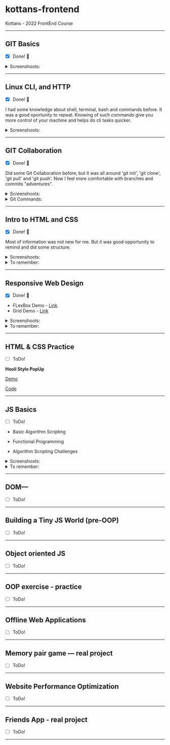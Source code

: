 # kottans-frontend

Kottans - 2022 FrontEnd Course  

---

## GIT Basics

- [x] Done! :tada:

<details>

<summary>Screenshoots:</summary>

- screen 1 - oursera Week 1:

![screen 1 - ](task_git_collaboration/git-collaboration2.jpg)

- screen 2 - Corsera Week 2:

![screen 2 - ](task_git_collaboration/git-collaboration3.jpg)

- screen 3 - Udacity:

![screen 5 - ](task_git_collaboration/git-collaboration6.jpg)

</details>

---

## Linux CLI, and HTTP

- [x] Done! :tada:

I had some knowledge about shell, terminal, bash and commands before. It was a good oportunity to repeat.
Knowing of such commands give you more control of your machine and helps do cli tasks quicker.

<details>

<summary>Screenshoots:</summary>

- screen for Quiz 1:

![screen 1 - ](task_linux_cli/linux-cli-http1.jpg)

- screen for Quiz 2:

![screen 2 - ](task_linux_cli/linux-cli-http2.jpg)

- screen for Quiz 3:

![screen 3 - ](task_linux_cli/linux-cli-http3.jpg)

- screen for Quiz 4:

![screen 4 - ](task_linux_cli/linux-cli-http4.jpg)

</details>

---

## GIT Collaboration

- [x] Done! :tada:

Did some Git Collaboration before, but it was all around 'git init', 'git clone', 'git pull' and 'git push'. Now I feel more comfortable with branches and commits "adventures".

<details>

<summary>Screenshoots:</summary>

- screen 1 - Coursera Week 3:

![screen 1 - ](task_git_collaboration/git-collaboration7.jpg)

- screen 2 - Coursera Week 4:

![screen 2 - ](task_git_collaboration/git-collaboration8.jpg)

- screen 3:

![screen 3 - ](task_git_collaboration/git-collaboration4.jpg)

- screen 4:

![screen 4 - ](task_git_collaboration/git-collaboration5.jpg)

</details>

<details>

<summary>Git Commands:</summary>

- git remote -v - List remote repos verbosely

- git remote show origin - Describes a single remote

- git branch -r - List remote branches

- git log origin/main

- git log -p

- git checkout -b 'name' - Create branch 'name' and checkout to it

- git push -u origin 'name' - Push branch 'name' in origin repo

- git push --delete origin 'name' - Delete origin branch 'name'

- git branch -d 'name' - Delete local branch 'name'

- git rebase -i 'branch' - Squash Changes in one commit (pick/squash/drop)

- git push -f - Force Push to change origin

- git commit -a --amend - Change previous commit

</details>

---

## Intro to HTML and CSS

- [x] Done! :tada:

Most of information was not new for me. But it was good opportunity to remind and did some structure.

<details>

<summary>Screenshoots:</summary>

- screen 1 - Coursera Week 1:

![screen 1 - ](task_html_css_intro/task_html_css_intro1.jpg)

![screen 2 - ](task_html_css_intro/task_html_css_intro2.jpg)

- screen 2 - Coursera Week 2:

![screen 3 - ](task_html_css_intro/task_html_css_intro3.jpg)

![screen 4 - ](task_html_css_intro/task_html_css_intro4.jpg)

- screen 3 - codeacademy HTML:

![screen 5 - ](task_html_css_intro/task_html_css_intro5.jpg)

- screen 4 - codeacademy CSS:

![screen 6 - ](task_html_css_intro/task_html_css_intro6.jpg)

</details>

<details>

<summary>To remember:</summary>

```text
html:

'<' = &lt;
'>' = &gt;
'&' = &amp;
'copyright' = &copy;
'non breakong space' = &nbsp;
```

**css:**

Styling: inline, internal, external

:nth-child(number)
Last Declaration Wins!
Most Specific Selector Combination Wins!
Style | ID | Class, pseudo-class-attribute | Number of Elements
text-transform: capitalize;

12-Column Grid Responsive Layout can be divided by 1,2,3,4,5,12

```html
<meta name='viewport' content='width=device-width, initial-scale=1'>
```

**Selectors**: type, class, id, attributes, pseudo-class.
**Specificity**: id, class, type.
**Best practice** - type, class, id.
**Chaining**: h2.special - for every 'h2' with class 'special'.

'li h4' is more specific than 'h4'!

**Border** - width (px or thin, medium, thick), style (none, doted, solid and 7 more), color (# or 140 buil-in).

**Overflow** - hidden, scroll, visible.

**Visibility** - hidden, visible, collapse.

**Position** - static (default), relative, absolute, fixed, sticky.
Relative - top, bottom, right, left.
Absolute - top, bottom, right, left inside parent.
Fixed - top, bottom, right, left, like sticky header.
Static, Relative, Sticky - in flow of document.
Fixed and Absolut - out of flow of document.

**Display** - inline, block, inline-block.

Float - left, right.

Clear: left, right, both, none.

HSL - Hue, Saturation, Lightness

Hue: red = 0, green = 120, blue = 240


Bootstrap Grid:

![Bootstrap Grid 1 - ](task_html_css_intro/bootstrap1.jpg)

![Bootstrap Grid 1 - ](task_html_css_intro/bootstrap2.jpg)

</details>

---

## Responsive Web Design

- [x] Done! :tada:

- FLexBox Demo - [Link](https://rahmanoff.github.io/flex)
- Grid Demo - [Link](https://rahmanoff.github.io/grid)

<details>

<summary>Screenshoots:</summary>

- screen 1 - FlexBox Froggy:

![screen 1 - ](task_responsive_web_design/task_responsive_web_design1.jpg)

- screen 2 - Grid Garden:

![screen 2 - ](task_responsive_web_design/task_responsive_web_design2.jpg)

</details>

<details>

<summary>To remember:</summary>

Modern CSS - FLexbox, Grid, Multicol.

```text
img {
    max-width: 100%;
    display: block;
}
```

**Media queries based on vieport size**:
- width (min-width, max-width)
- height (min-height, max-height)
- orientation
- aspect-ratio

**Media Queries basrd on device capability**:
- hover
- pointer
- any-hover
- any-pointer

**Breakpoints**.
Classic theory - column should contain 70 to 80 characters per line.

- FLEX -

**Flex-direction**:
row (default),
row-reverse,
column,
column-reverse.

**Justify-content** (horizontal):
flex-start (default),
flex-end,
center,
space-between,
space-around,
space-evenly.

**Align-items** (vertical, determines how the items as a whole are aligned within the container):
flex-start,
flex-end,
center,
baseline,
stretch (default).

For individual item (or class) - **Align-self**:
flex-start,
flex-end,
center,
baseline,
stretch.

**Flex-wrap**:
nowrap (default),
wrap,
wrap-reverse.

**Align-content** (determine the spacing between lines, when there is only one line align-content has NO effect):
flex-start,
flex-end,
center,
space-between,
space-around,
space-evenly,
stretch (default).

- GRID - 

**grid-template-columns**: 30% minmax(150px, 1fr) auto;
'fr can't be min!'
**grid-template-rows**: 30% 50% auto

```css
grid-template-areas: 'header header'
                      aside content'
.grid-header {
    grid-area: header;
}
```

and so on

grid-area: grid-row-start / grid-column-start / grid-row-end / grid-column-end;

grid-template-columns: repeat(8, 12.5%);

mixed:
grid-template-columns: 100px 3em 40%;

grid-template: 1fr 50px / 20% 1fr;

</details>

---

## HTML & CSS Practice

- [ ] ToDo!

**Hooli Style PopUp**

[Demo](https://rahmanoff.github.io/hooli-style-popup)

[Code](https://github.com/rahmanoff/hooli-style-popup)

---

## JS Basics

- [ ] ToDo!

- Basic Algorithm Scripting

- Functional Programming

- Algorithm Scripting Challenges

<details>

<summary>Screenshoots:</summary>

- screen 1 - Coursera - Introduction to JavaScript:

![screen 1 - ](task_js_basics/task_js_basics1.jpg)

![screen 2 - ](task_js_basics/task_js_basics2.jpg)

- screen 2 - freeCodeCamp - Basic JavaScript

![screen 3 - ](task_js_basics/task_js_basics3.jpg)

- screen 3 - freeCodeCamp - ES6:

![screen 4 - ](task_js_basics/task_js_basics4.jpg)

- screen 4 - freeCodeCamp - Basic Data Structures:

![screen 5 - ](task_js_basics/task_js_basics5.jpg)

</details>

<details>

<summary>To remember:</summary>

**JS Data Types** (6 primitives and 1 Object)

**Object** = collection of name + value pairs.

**Primitive** = single, immutble value.

**Boolean**: true or false.

**Undefined**: no value has never been set. var x, console.log(x) = undefined.

**Null**: no value.

**Number**: double-precision 64-bit floating point.

**String**: sequnce of characters.

**Symbol**: from ES6.

**false** || null || undefined || "" || 0 || NaN

**true** && "hello" && 1 && -1 && "false"

Boolean(null) = false

```JS
let comapany = new Object();
company.name = "Facebook";
let stockPropName = "stock of company";
company[stockPropkName] = 110;
```

```JS
let facebook = {
    name: 'Facebook',
    ceo: {
        firstName: 'Mark',
        favColor: 'blue'
    },
    'stock of company': 110
}
```

function = Object

In JS:
PRIMITIVES are passed by VALUE,
OBJECTS are passed by REFERENCE.

```JS
// Function constructors
function Circle(radius) {
    this.radius = radius;
};
Circle.prototype.getArea = function () {
    return Math.PI * Math.pow(this.radius, 2);
}

let myCircle = new Circle(10);
```

```JS
// Object literals and 'this'
let literalCircle = {
    radius: 10,

    getArrea: function () {
        let self = this;
        console.log(this);

        let increaseRadius = function () {
            self.radius = 20;
        };
        increaseRadius();
        console.log(this.radius);

        return Math.PI * Math.pow(this.radius, 2);
    };
};
```

```JS
// Immediately Invoked Function Expression - IIFE
(function () {
    console.log('Hello JS-World!');
})();
```

```JS
// Arrays
let array = new Array();
let array = [];

Add items begin & end:
array.unshift(); // to the beginning;
array.push(); // to the end;


Remove items begin & end:
array.shift(); // from the beginning
array.pop(); // from th end;

Remove somewhere in array:
array.splice(numStartIndex, numItemsToDelete);

Remove and Add somewhere in array:
array.splice(numStartIndex, numItems ToDelete, itemToAdd1, itemToAdd2, itemToAdd3,..., itemToAddN);

Copy Array Items to Ner Array Using slice():
array.slice(firstIndex, stopIndex); // Original array stays untoched

Copy Array with Spread operator:
let thisArray = [true, true, undefined, false, null];
let thatArray = [...thisArray]; // Copy all from thisArray

Array Iteration methods:
every();
forEach();
map();
```

```JS
Add Key-Value Pairs to JS Object:
const tekkenCharacter = {
    player: 'Hwoarang',
    fightingStyle: 'Tae Kwon Doe',
    human: true
};

tekkenCharacter.origin = 'South Korea';
or
tekkenCharacter['hair color'] = 'dyed orange';
```

```JS
Delete property from Object:
delete foods.apples
```

```JS
Check if Object has a Property:
users.hasOwnProperty('Alan');
'Alan' in users;
```

```JS
for in statement:
for (let user in users) {
    console.log(user);
}
```

```JS
Generate an Array of All Object Keys with Object.keys():
return Object.keys(obj);
```


</details>

---

## DOM––

- [ ] ToDo!

---

## Building a Tiny JS World (pre-OOP)

- [ ] ToDo!

---

## Object oriented JS

- [ ] ToDo!

---

## OOP exercise - practice

- [ ] ToDo!

---

## Offline Web Applications

- [ ] ToDo!

---

## Memory pair game — real project

- [ ] ToDo!

---

## Website Performance Optimization

- [ ] ToDo!

---

## Friends App - real project

- [ ] ToDo!

---